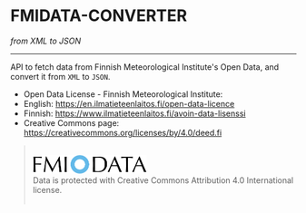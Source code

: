 # FMIDATA-CONVERTER
*from XML to JSON*
- - -

API to fetch data from Finnish Meteorological Institute's Open Data, and convert it from `XML` to `JSON`.

- Open Data License - Finnish Meteorological Institute:
 - English: https://en.ilmatieteenlaitos.fi/open-data-licence
 - Finnish: https://www.ilmatieteenlaitos.fi/avoin-data-lisenssi
- Creative Commons page: https://creativecommons.org/licenses/by/4.0/deed.fi

><br><a href="https://ilmatieteenlaitos.studio.crasman.fi/bank/julkinen__public/fmiodata"><img src="images/il-avoin-data-logo-rgb.png" alt="FMIODATA" width="200"/></a>
><br>Data is protected with Creative Commons Attribution 4.0 International license.<br><br>
